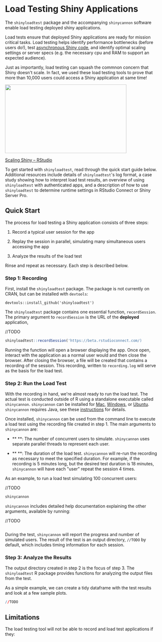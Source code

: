 # Load Testing Shiny Applications

The `shinyloadtest` package and the accompanying `shinycannon` software enable load testing 
deployed shiny applications.

Load tests ensure that deployed Shiny applications are ready for mission critical tasks. Load testing
helps identify performance bottlenecks (before users do!), test [asynchronous Shiny code](https://rstudio.github.io/promises), and identify optimal scaling settings or server specs (e.g. the necessary cpu and RAM to support an expected audience).

Just as importantly, load testing can squash the commnon concern that Shiny doesn't scale. In fact, we used these load testing tools to prove that more than 10,000 users could access a Shiny application at same time!

<p><a href="https://www.rstudio.com/resources/videos/scaling-shiny/?wvideo=mx214xmcqw"><img src="https://embedwistia-a.akamaihd.net/deliveries/97390a2a0512c2f959b37e3e91b0d9c81e3023c5.jpg?image_play_button_size=2x&amp;image_crop_resized=960x540&amp;image_play_button=1&amp;image_play_button_color=4287c7e0" width="400" height="225" style="width: 400px; height: 225px;"></a></p><p><a href="https://www.rstudio.com/resources/videos/scaling-shiny/?wvideo=mx214xmcqw">Scaling Shiny – RStudio</a></p>

To get started with `shinyloadtest`, read through the quick start guide below. Additional resources 
include details of `shinyloadtest`'s log format, a case study showing how to interpret load test results, an overview of using `shinyloadtest` with authenticated apps, and a description of how to use `shinyloadtest` to determine runtime settings in RStudio Connect or Shiny Server Pro.

## Quick Start

The process for load testing a Shiny application consists of three steps:

1. Record a typical user session for the app

2. Replay the session in parallel, simulating many simultaneous users accessing the app

3. Analyze the results of the load test

Rinse and repeat as necessary. Each step is described below.

### Step 1: Recording

First, install the `shinyloadtest` package. The package is not currently on CRAN, but can 
be installed with `devtools`:

```
devtools::install_github('shinyloadtest')
```

The `shinyloadtest` package contains one essential function, `recordSession`. The primary argument
to `recordSession` is the URL of the **deployed** application, 

//TODO
```r
shinyloadtest::recordSession('https://beta.rstudioconnect.com/)
```

Running the function will open a browser displaying the app. Once open, interact with the application as a normal user would and then close the browser. After closing the browser, a file will be created that contains a recording of the session. This recording, written to `recording.log` will serve as the basis for the load test.


### Step 2: Run the Load Test

With the recording in hand, we're almost ready to run the load test. The actual test is conducted outside of R using a standalone executable called `shinycannon`. `shinycannon` can be installed for [Mac](), [Windows](), or [Ubuntu](). `shinycannon` requires Java, see these [instructions]() for details.

Once installed, `shinycannon` can be used from the command line to execute a load test using the
recording file created in step 1. The main arguments to `shinycannon` are:

- ** **: The number of concurrent users to simulate. `shinycannon` uses separate parallel threads to represent each user.

- ** **: The duration of the load test. `shinycannon` will re-run the recording as necessary to meet the specified duration. For example, if the recording is 5 minutes long, but the desired test duration is 18 minutes, `shinycannon` will have each "user" repeat the session 4 times.

As an example, to run a load test simulating 100 concurrent users:

//TODO
```bash
shinycannon 
```

`shinycannon` includes detailed help documentation explaining the other arguments, available by running:

//TODO
```bash

```

During the test, `shinycannon` will report the progress and number of simulated users. The result of the test is an output directory, `//TODO` by default, which includes timing information for each session.

### Step 3: Analyze the Results

The output directory created in step 2 is the focus of step 3. The `shinyloadtest` R package provides 
functions for analyzing the output files from the test.

As a simple example, we can create a tidy dataframe with the test results and look at a few sample plots.

```r
//TODO
```

## Limitations

The load testing tool will not be able to record and load test applications if they:

